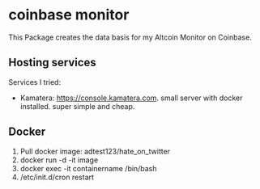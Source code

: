 # coinbase monitor
This Package creates the data basis for my Altcoin Monitor on Coinbase.

## Hosting services

Services I tried:
- Kamatera: https://console.kamatera.com. small server with docker installed. super simple and cheap.

## Docker
1. Pull docker image: adtest123/hate_on_twitter
2. docker run -d -it image
3. docker exec -it containername /bin/bash
4. /etc/init.d/cron restart
